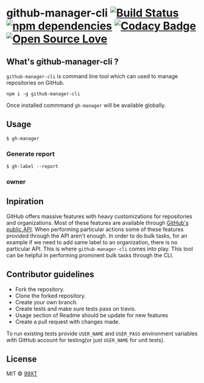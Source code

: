 # github-manager-cli [![Build Status](https://travis-ci.org/99xt/github-manager-cli.svg?branch=master)](https://travis-ci.org/99xt/github-manager-cli) [![npm dependencies](https://david-dm.org/99xt/github-manager-cli.svg)](https://david-dm.org/99xt/github-manager-cli.svg) [![Codacy Badge](https://api.codacy.com/project/badge/Grade/33e92f8ba07748a987da853e90aa3f55)](https://www.codacy.com/app/99xt/github-manager-cli?utm_source=github.com&amp;utm_medium=referral&amp;utm_content=99xt/github-manager-cli&amp;utm_campaign=Badge_Grade) [![Open Source Love](https://badges.frapsoft.com/os/mit/mit.svg?v=102)](https://github.com/ellerbrock/open-source-badge/)

## What's github-manager-cli ?

`github-manager-cli` is command line tool which can used to manage repositories on GitHub.

```
npm i -g github-manager-cli
```

Once installed commmand `gh-manager` will be available globally.


## Usage

```
$ gh-manager
```

### Generate report

```
$ gh-label --report
```

### owner

## Inpiration

GitHub offers massive features with heavy customizations for repositories and organizations. Most of these features are available through [GitHub's public API](https://developer.github.com/v3/). When performing particular actions some of these features provided through the API aren't enough. In order to do bulk tasks, for an example if we need to add same label to an organization, there is no particular API. This is where `github-manager-cli` comes into play. This tool can be helpful in performing prominent bulk tasks through the CLI.

## Contributor guidelines

- Fork the repository.
- Clone the forked repository.
- Create your own branch.
- Create tests and make sure tests pass on travis.
- Usage section of Readme should be update for new features
- Create a pull request with changes made.

To run existing tests provide `USER_NAME` and `USER_PASS` environment variables with GitHub account for testing(or just `USER_NAME` for unit tests).

## License

MIT © [99XT](https://github.com/99xt)
